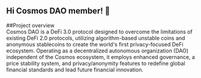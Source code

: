 ## Hi Cosmos DAO member! 👋

<!--
**Cosmosdao/CosmosDAO** is a ✨ _special_ ✨ repository because its `README.md` (this file) appears on your GitHub profile.

Here are some ideas to get you started:

- 🔭 I’m currently working on ...
- 🌱 I’m currently learning ...
- 👯 I’m looking to collaborate on ...
- 🤔 I’m looking for help with ...
- 💬 Ask me about ...
- 📫 How to reach me: ...
- 😄 Pronouns: ...
- ⚡ Fun fact: ...
-->
##Project overview<br>
Cosmos DAO is a DeFi 3.0 protocol designed to overcome the limitations of existing DeFi 2.0 protocols, utilizing algorithm-based unstable coins and anonymous stablecoins to create the world's first privacy-focused DeFi ecosystem. Operating as a decentralized autonomous organization (DAO) independent of the Cosmos ecosystem, it employs enhanced governance, a price stability system, and privacy/anonymity features to redefine global financial standards and lead future financial innovation.

